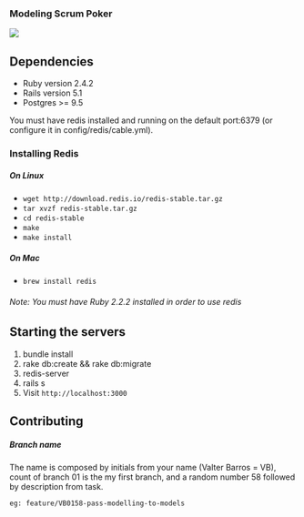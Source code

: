 
### Modeling Scrum Poker

![](https://raw.githubusercontent.com/valterbarros/scrum-poker/master/modeling_project/logic-model.png)

## Dependencies

* Ruby version 2.4.2
* Rails version 5.1
* Postgres >= 9.5

You must have redis installed and running on the default port:6379 (or configure it in config/redis/cable.yml).

### Installing Redis
##### On Linux
* `wget http://download.redis.io/redis-stable.tar.gz`
* `tar xvzf redis-stable.tar.gz`
* `cd redis-stable`
* `make`
* `make install`

##### On Mac
* `brew install redis`

###### Note: You must have Ruby 2.2.2 installed in order to use redis

## Starting the servers

1. bundle install
2. rake db:create && rake db:migrate
3. redis-server
4. rails s
5. Visit `http://localhost:3000`

## Contributing
##### Branch name

  The name is composed by initials from your name (Valter Barros = VB), count of branch 01 is the my first branch, and a random number 58 followed by description from task.

  `eg: feature/VB0158-pass-modelling-to-models`
